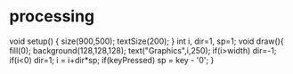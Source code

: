 # processing

void setup() {
  size(900,500);
  textSize(200);
}
int i, dir=1, sp=1;
void draw(){
  fill(0);
  background(128,128,128);
  text("Graphics",i,250);
  if(i>width)
    dir=-1;
  if(i<0)
    dir=1;
  i = i+dir*sp;
  if(keyPressed)
    sp = key - '0';
}
